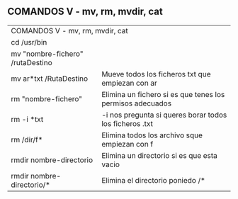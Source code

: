 ## COMANDOS V - mv, rm, mvdir, cat


<table>
    <tr>
        <td colspan="2">COMANDOS V - mv, rm, mvdir, cat</td>
    </tr>
    <tr>
        <td colspan="2">cd /usr/bin</td>
    </tr>
    <tr>
        <td>mv "nombre-fichero" /rutaDestino</td>
        <td></td>
    </tr>
    <tr>
        <td>mv ar*txt /RutaDestino</td>
        <td>Mueve todos los ficheros txt que empiezan con ar</td>
    </tr>
    <tr>
        <td>rm "nombre-fichero"</td>
        <td>Elimina un fichero si es que tenes los permisos adecuados</td>
    </tr>
    <tr>
        <td>rm -i *txt</td>
        <td>-i nos pregunta si queres borar todos los ficheros .txt</td>
    </tr>
    <tr>
        <td>rm /dir/f*</td>
        <td>Elimina todos los archivo sque empiezan con f</td>
    </tr>
    <tr>
        <td>rmdir nombre-directorio</td>
        <td>Elimina un directorio si es que esta vacio</td>
    </tr>
    <tr>
        <td>rmdir nombre-directorio/*</td>
        <td>Elimina el directorio poniedo /* </td>
    </tr>
</table>